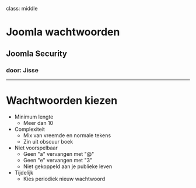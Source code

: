 class: middle
# Joomla wachtwoorden
## Joomla Security
### door: Jisse

---
# Wachtwoorden kiezen
* Minimum lengte
    - Meer dan 10 
* Complexiteit
    - Mix van vreemde en normale tekens
    - Zin uit obscuur boek
* Niet voorspelbaar
    - Geen "a" vervangen met "@"
    - Geen "e" vervangen met "3"
    - Niet gekoppeld aan je publieke leven
* Tijdelijk
    - Kies periodiek nieuw wachtwoord
